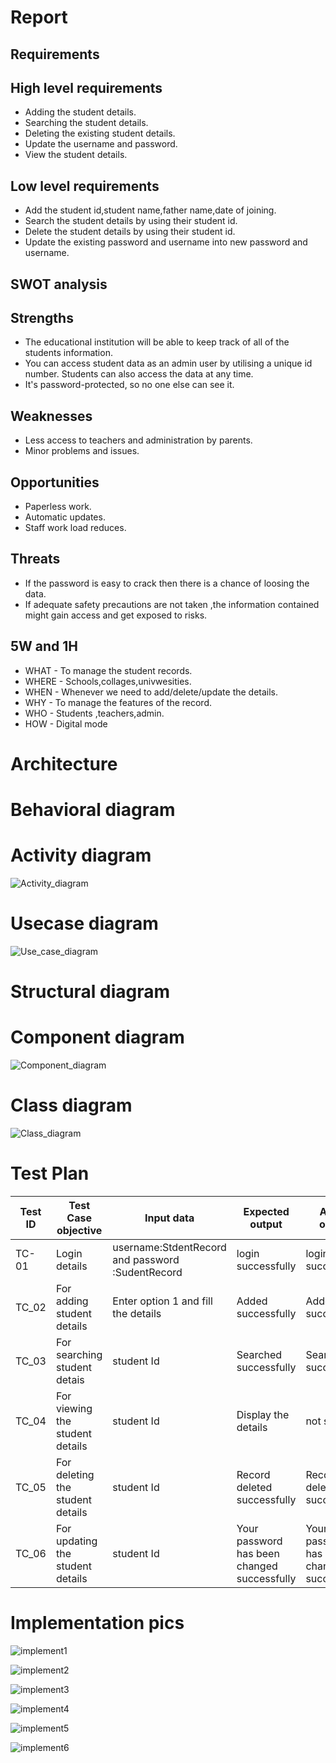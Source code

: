 # Report

## Requirements


  ## High level requirements

   * Adding the student details.
   * Searching the student details.
   * Deleting the existing student details.
   * Update the username and password.
   * View the student details.
  
  ## Low level requirements

   * Add the student id,student name,father name,date of joining. 
   * Search the student details by using their student id.
   * Delete the student details by using their student id.
   * Update the existing password and username into new password and username.



  
 ## SWOT analysis

   ## Strengths
   * The educational institution will be able to keep track of all of the students information.
   * You can access student data as an admin user by utilising a unique id number. Students can also access the data at any time.
   * It's password-protected, so no one else can see it.
   
   ##  Weaknesses
   * Less access to teachers and administration by parents.
   * Minor problems and issues.

   ## Opportunities
   * Paperless work. 
   * Automatic updates. 
   * Staff work load reduces.

   ## Threats
   * If the password is easy to crack then there is a chance of loosing the data.
   * If adequate safety precautions are not taken ,the information contained might gain access and get exposed to risks.  
   


## 5W and 1H

   * WHAT - To manage the student records.
   * WHERE - Schools,collages,univwesities.
   * WHEN - Whenever we need to add/delete/update the details.
   * WHY - To manage the features of the record.
   * WHO - Students ,teachers,admin.
   * HOW - Digital mode



# Architecture


# Behavioral diagram

   # Activity diagram
   
   ![Activity_diagram](https://user-images.githubusercontent.com/46968025/152696734-0ea47469-01c6-4acf-9c7f-202c6311438e.jpeg)
   
   
   # Usecase diagram
   
   ![Use_case_diagram](https://user-images.githubusercontent.com/46968025/152696741-e23bcb49-a6e2-4fcd-a7b8-de5c775e4b38.jpeg)
   
   
   
   # Structural diagram
    
   # Component diagram
   
   ![Component_diagram](https://user-images.githubusercontent.com/46968025/152696992-116504b2-204d-4c70-9108-63f951cf6b0e.jpeg)
   
   
   
   # Class diagram
   
   
   ![Class_diagram](https://user-images.githubusercontent.com/46968025/152696995-53df3efb-2218-4726-ad16-859442d7396d.jpeg)




   # Test Plan
   
   
|Test ID   |Test Case objective  |Input data   |Expected output   |Actual  output|
|----------|---------------------|-------------|------------------|---------------|
|TC-01     |Login details        |username:StdentRecord  and password :SudentRecord|login successfully|login successfully|
|TC_02   |For adding student details|Enter option 1 and fill the details|Added successfully|Added successfully|
|TC_03   |For searching student detais|student Id  |Searched successfully|Searched successfully|
|TC_04|For viewing the student details |student Id |Display the details|not showing|
|TC_05|For deleting the student details|student Id |Record deleted successfully|Record deleted successfully|
|TC_06|For updating the student details|student Id |Your password has been changed successfully|Your password has been changed successfully|


# Implementation pics

![implement1](https://user-images.githubusercontent.com/46968025/153712372-f319972a-430c-4d6f-8843-7ec1629fd497.PNG)

![implement2](https://user-images.githubusercontent.com/46968025/153712377-63b85a46-be0a-440b-b3f4-2c66304a1ce5.PNG)

![implement3](https://user-images.githubusercontent.com/46968025/153712388-582e94c5-564d-4971-a87c-3805d5fdcdc6.PNG)

![implement4](https://user-images.githubusercontent.com/46968025/153712390-d60dec64-b8bb-44c0-9934-2a6a469ceebb.PNG)

![implement5](https://user-images.githubusercontent.com/46968025/153712395-54ececa4-0468-42bb-a9ae-d486ac8d73d0.PNG)

![implement6](https://user-images.githubusercontent.com/46968025/153712403-3e4453ca-cc2e-4b34-a10f-386c23137db0.PNG)
